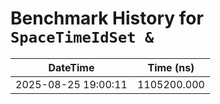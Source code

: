 # Benchmark History for `SpaceTimeIdSet &`

| DateTime | Time (ns) |
|----------|----------|
| 2025-08-25 19:00:11 | 1105200.000 |
